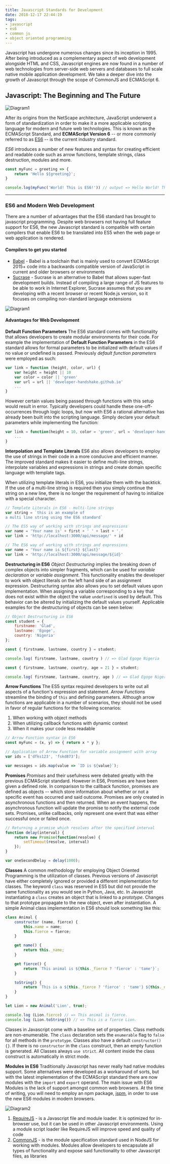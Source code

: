 ```yaml
---
title: Javascript Standards for Development
date: 2018-12-17 22:44:19
tags:
- javascript 
- es6 
- common js 
- object oriented programming
---
```

Javascript has undergone numerous changes since its inception in 1995. After being introduced as a complementary aspect of web development alongside HTML and CSS, Javascript engines are now found in a number of web technologies from server-side web servers and databases to full scale native mobile application development. We take a deeper dive into the growth of Javascript through the scope of CommonJS and ECMAScript 6. 

## Javascript: The Beginning and The Future 
![Diagram1](https://raw.githubusercontent.com/Developer-Handshake/Developer-Handshake.github.io/org-page/img-media/javascript.png)

After its origins from the NetScape architecture, JavaScript underwent a form of standardization in order to make it a more applicable scripting language for modern and future web technologies. This is known as the ECMAScript Standard, and **ECMAScript Version 6** -- or more commonly referred to as [ES6](http://es6-features.org/#Constants) -- is the current industry standard. 

_ES6_ introduces a number of new features and syntax for creating efficient and readable code such as arrow functions, template strings, class destruction, modules and more. 

```javascript 
const myFunc = greeting => {
    return 'Hello ${greeting}'; 
}

console.log(myFunc('World! This is ES6!')) // output => Hello World! This is ES6!
```
---
### ES6 and Modern Web Development 
There are a number of advantages that the ES6 standard has brought to javascript programming. Despite web browsers not having full feature support for ES6, the new Javascript standard is compatible with certain compilers that enable ES6 to be translated into ES5 when the web page or web application is rendered. 

#### Compilers to get you started
* [Babel](https://babeljs.io/) - Babel is a toolchain that is mainly used to convert ECMAScript 2015+ code into a backwards compatible version of JavaScript in current and older browsers or environments 
* [Sucrase](https://sucrase.io/) - Sucrase is an alternative to Babel that allows super-fast development builds. Instead of compiling a large range of JS features to be able to work in Internet Explorer, Sucrase assumes that you are developing with a recent browser or recent Node.js version, so it focuses on compiling non-standard language extensions 

![Diagram1](https://raw.githubusercontent.com/Developer-Handshake/Developer-Handshake.github.io/org-page/img-media/compiler.png)

#### Advantages for Web Development
**Default Function Parameters** 
The ES6 standard comes with functionality that allows developers to create modular environments for their code. For example the implementation of **Default Function Parameters** in the ES6 standard allows for formal parameters to be initialized with default values if no value or undefined is passed. Previously _default function parameters_ were employed as such: 

```javascript 
var link = function (height, color, url) {
    var height = height || 10
    var color = color || 'green'
    var url = url || 'developer-handshake.github.io'
    ...
} 
```

However certain values being passed through functions with this setup would result in error. Typically developers could handle these one-off-occurrences through logic loops, but now with ES6 a rational alternative has already been built into the scripting language. Simply declare your default parameters while implementing the function: 

```javascript 
var link = function(height = 10, color = 'green', url = 'developer-handshake.github.io') {
    ...
}
```

**Interpolation and Template Literals** 
ES6 also allows developers to employ the use of strings in their code in a more conducive and efficient manner. The improved standard makes it easier to define multi-line strings, interpolate variables and expressions in strings and create domain specific language with template tags. 

When utilizing template literals in ES6, you initialize them with the backtick. If the use of a multi-line string is required then you simply continue the string on a new line, there is no longer the requirement of having to initialize with a special character. 

```javascript 
// Template Literals in ES6 - multi-line strings 
var string = `this is an example of 
a multi line string using the ES6 standard` 

// The ES5 way of working with strings and expressions
var name = 'Your name is' + first + ' ' + last + '.'
var link = 'http://localhost:3000/api/message/' + id 

// The ES6 way of working with strings and expressions 
var name = 'Your name is ${first} ${last}' 
var link = 'http://localhost:3000/api/message/${id}' 
```

**Destructuring in ES6**
_Object Destructuring_ implies the breaking down of complex objects into simpler fragments, which can be used for _variable declaration_ or _variable assignment_. This functionality enables the developer to work with object literals on the left hand side of an assignment expression. Destructuring syntax also allows you to set default values upon implementation. When assigning a variable corresponding to a key that does not exist within the object the value `undefined` is used by default. This behavior can be altered by initializing the default values yourself. Applicable examples for the destructuring of objects can be seen below: 

```javascript 
// Object Destructuring in ES6
const student = {
    firstname: 'Glad',
    lastname: 'Egoge',
    country: 'Nigeria'
}; 

const { firstname, lastname, country } = student; 

console.log( firstname, lastname, country ) // => Glad Egoge Nigeria

const { firstname, lastname, country, age = 21 } = student; 

console.log( firstname, lastname, country, age ) // => Glad Egoge Nigeria 21 
```

**Arrow Functions** 
The ES5 syntax required developers to write out all aspects of a function's expression and statement. _Arrow Functions_ streamline the binding of `this` and defining parameters. Although arrow functions are applicable in a number of scenarios, they should not be used in favor of regular functions for the following scenarios: 
1. When working with object methods
2. When utilizing callback functions with dynamic context 
3. When it makes your code less readable 

```javascript 
// Arrow Function syntax in ES6 
const myFunc = (x, y) => { return x * y }; 

// Application of Arrow Function for variable assignment with array 
var ids = ['dfks123', 'fskd873']; 

var messages = ids.map(value => `ID is ${value}`); 
```

**Promises** 
_Promises_ and their usefulness were debated greatly with the previous ECMAScript standard. However in ES6, Promises are have been given a defined role. In comparison to the callback function, promises are defined as objects -- which store information about whether or not a specific event has occurred and said outcome. Promises are only created in asynchronous functions and then returned. When an event happens, the asynchronous function will update the promise to notify the external code sets. Promises, unlike callbacks, only represent one event that was either successful once or failed once. 

```javascript 
// Returning a promise which resolves after the specified interval  
function delay(interval) { 
    return new Promise(function(resolve) {
        setTimeout(resolve, interval)
    });
}

var oneSecondDelay = delay(1000); 
```

**Classes** 
A common methodology for employing Object Oriented Programming is the utilization of classes. Previous versions of Javascript have either completely ignored or provided a different implementation for classes. The keyword `class` was reserved in ES5 but did not provide the same functionality as you would see in Python, Java, etc. In Javascript instantiating a `class` creates an object that is linked to a _prototype_. Changes to that prototype propagate to the new object, even after instantiation. A simple Animal class implementation in ES6 should look something like this:

```javascript 
class Animal {
    constructor (name, fierce) {
        this.name = name; 
        this.fierce = fierce; 
    }

    get name() {
        return this._name; 
    }

    get fierce() {
        return `This animal is ${this._fierce ? 'fierce' : 'tame'}`; 
    }

    toString() {
        return `This is a ${this._fierce ? 'fierce' : 'tame'} ${this._name}`; 
    }
}

let Lion = new Animal('Lion', true);

console.log (Lion.fierce) // => This animal is fierce. 
console.log (Lion.toString()) // => This is a fierce Lion. 
```

Classes in Javascript come with a baseline set of properties. Class methods are non-enumerable. The `class` declaration sets the `enumerable` flag to `false` for all methods in the `prototype`. Classes also have a default `constructor() {}`. If there is no `constructor` in the `class` construct, then an empty function is generated. All Classes always `use strict`. All content inside the class construct is automatically in strict mode. 

**Modules in ES6** 
Traditionally Javascript has never really had native modules support. Some alternatives were developed as a workaround of sorts, but with the latest implementation of the ECMAScript standard there are now modules with the `import` and `export` operand. The main issue with ES6 Modules is the lack of support amongst common web browsers. At the time of writing, you will need to employ an npm package, [jspm](https://jspm.io/), in order to use the new ES6 modules in modern browsers. 

![Diagram2]()

1. [RequireJS](https://requirejs.org/) - is a Javascript file and module loader. It is optimized for in-browser use, but it can be used in other Javascript environments. Using a module script loader like RequireJS will improve speed and quality of code  
2. [CommonJS](https://requirejs.org/docs/commonjs.html) - is the module specification standard used in NodeJS for working with modules. Modules allow developers to encapsulate all types of functionality and expose said functionality to other Javascript files, as libraries 